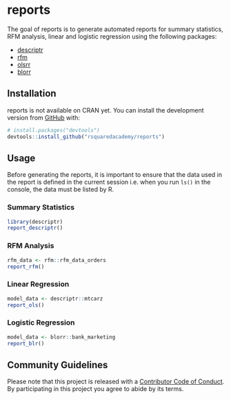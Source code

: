 
<!-- README.md is generated from README.Rmd. Please edit that file -->
reports
=======

The goal of reports is to generate automated reports for summary statistics, RFM analysis, linear and logistic regression using the following packages:

-   [descriptr](https://descriptr.rsquaredacademy.com)
-   [rfm](https://rfm.rsquaredacademy.com)
-   [olsrr](https://olsrr.rsquaredacademy.com)
-   [blorr](https://blorr.rsquaredacademy.com)

Installation
------------

reports is not available on CRAN yet. You can install the development version from [GitHub](https://github.com/) with:

``` r
# install.packages("devtools")
devtools::install_github("rsquaredacademy/reports")
```

Usage
-----

Before generating the reports, it is important to ensure that the data used in the report is defined in the current session i.e. when you run `ls()` in the console, the data must be listed by R.

### Summary Statistics

``` r
library(descriptr)
report_descriptr()
```

### RFM Analysis

``` r
rfm_data <- rfm::rfm_data_orders
report_rfm()
```

### Linear Regression

``` r
model_data <- descriptr::mtcarz
report_ols()
```

### Logistic Regression

``` r
model_data <- blorr::bank_marketing
report_blr()
```

Community Guidelines
--------------------

Please note that this project is released with a [Contributor Code of Conduct](CODE_OF_CONDUCT.md). By participating in this project you agree to abide by its terms.
